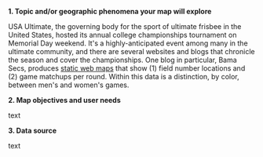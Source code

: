 **1. Topic and/or geographic phenomena your map will explore**

USA Ultimate, the governing body for the sport of ultimate frisbee in the United States, hosted its annual college championships tournament on Memorial Day weekend. It's a highly-anticipated event among many in the ultimate community, and there are several websites and blogs that chronicle the season and cover the championships. One blog in particular, Bama Secs, produces [static web maps](https://twitter.com/bamasecs/status/867441795520753666) that show (1) field number locations and (2) game matchups per round. Within this data is a distinction, by color, between men's and women's games.

**2. Map objectives and user needs**

text

**3. Data source**

text